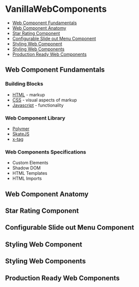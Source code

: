 # VanillaWebComponents

- [Web Component Fundamentals](#web-component-fundamentals)
- [Web Component Anatomy](#web-component-anatomy)
- [Star Rating Component](#star-rating-component)
- [Configurable Slide out Menu Component](#configurable-slide-out-menu-component)
- [Styling Web Component](#styling-web-component)
- [Styling Web Components](#styling-web-components)
- [Production Ready Web Components](#production-ready-web-components)

## Web Component Fundamentals

### Building Blocks
- [HTML](https://www.w3schools.com/html/) - markup
- [CSS](https://www.w3schools.com/css/) - visual aspects of markup
- [Javascript](https://www.w3schools.com/js/) - functionality

### Web Component Library
- [Polymer](https://www.polymer-project.org/)
- [SkateJS](https://github.com/skatejs/skatejs)
- [x-tag](https://x-tag.github.io/)

### Web Components Specifications
- Custom Elements
- Shadow DOM
- HTML Templates
- HTML Imports

## Web Component Anatomy
## Star Rating Component
## Configurable Slide out Menu Component
## Styling Web Component
## Styling Web Components
## Production Ready Web Components



